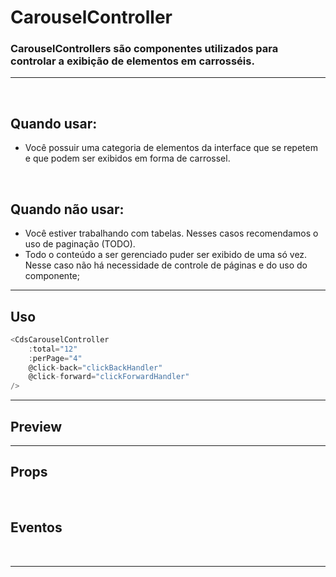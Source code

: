 # CarouselController

### CarouselControllers são componentes utilizados para controlar a exibição de elementos em carrosséis.
---
<br />

## Quando usar:
- Você possuir uma categoria de elementos da interface que se repetem e que podem ser exibidos em forma de carrossel.

<br />

## Quando não usar:
- Você estiver trabalhando com tabelas. Nesses casos recomendamos o uso de paginação (TODO).
- Todo o conteúdo a ser gerenciado puder ser exibido de uma só vez. Nesse caso não há necessidade de controle de páginas e do uso do componente;

---

## Uso

```js
<CdsCarouselController
	:total="12"
	:perPage="4"
	@click-back="clickBackHandler"
	@click-forward="clickForwardHandler"
/>
```

---

## Preview

<PreviewBuilder
	:component="CdsCarouselController"
	:events="cdsCarouselControllerEvents"
	:total="12"
	:perPage="4"
	propertyName="dados"
/>

---

## Props

<APITable
	name="CarouselController"
	section="props"
/>
<br />

## Eventos

<APITable
	name="CarouselController"
	section="events"
/>
<br />

---

<script setup>
import CdsCarouselController from '@/components/CarouselController.vue';

const cdsCarouselControllerEvents = [
	'click-back',
	'click-forward'
];
</script>
